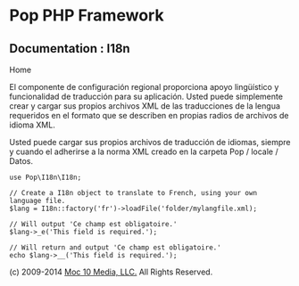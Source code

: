 Pop PHP Framework
=================

Documentation : I18n
----------------------

Home

El componente de configuración regional proporciona apoyo lingüístico y
funcionalidad de traducción para su aplicación. Usted puede simplemente
crear y cargar sus propios archivos XML de las traducciones de la lengua
requeridos en el formato que se describen en propias radios de archivos
de idioma XML.

Usted puede cargar sus propios archivos de traducción de idiomas,
siempre y cuando el adherirse a la norma XML creado en la carpeta Pop /
locale / Datos.

    use Pop\I18n\I18n;

    // Create a I18n object to translate to French, using your own language file.
    $lang = I18n::factory('fr')->loadFile('folder/mylangfile.xml);

    // Will output 'Ce champ est obligatoire.'
    $lang->_e('This field is required.');

    // Will return and output 'Ce champ est obligatoire.'
    echo $lang->__('This field is required.');

\(c) 2009-2014 [Moc 10 Media, LLC.](http://www.moc10media.com) All
Rights Reserved.

